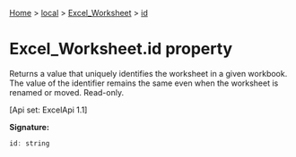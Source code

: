 [Home](./index) &gt; [local](local.md) &gt; [Excel\_Worksheet](local.excel_worksheet.md) &gt; [id](local.excel_worksheet.id.md)

# Excel\_Worksheet.id property

Returns a value that uniquely identifies the worksheet in a given workbook. The value of the identifier remains the same even when the worksheet is renamed or moved. Read-only. 

 \[Api set: ExcelApi 1.1\]

**Signature:**
```javascript
id: string
```
